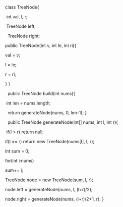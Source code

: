 class TreeNode{ 

​	int val, l, r; 

​	TreeNode left;

 ​	TreeNode right; ​	 ​	

public TreeNode(int v, int le, int ri){ ​		

val = v; ​		

l = le; ​		

r = ri; ​	

} }	

  public TreeNode build(int nums){ ​	

​	int len = nums.length;

 ​	return generateNode(nums, 0, len-1); }

  public TreeNode generateNode(int[] nums, int l, int r){ 

​	if(l > r) return null; ​	

if(l == r) return new TreeNode(nums[l], l, r); ​	

int sum = 0; ​	

for(int i:nums) ​			

sum+= i; ​	

TreeNode node = new TreeNode(sum, l, r); ​	

node.left = generateNode(nums, l, (l+r)/2); ​	

node.right = generateNode(nums, (l+r)/2+1, r); }